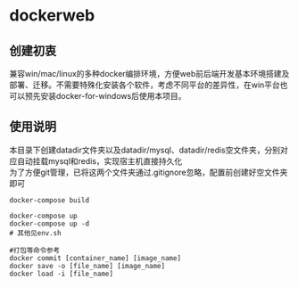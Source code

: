 # dockerweb
## 创建初衷
兼容win/mac/linux的多种docker编排环境，方便web前后端开发基本环境搭建及部署、迁移。不需要特殊化安装各个软件，考虑不同平台的差异性，在win平台也可以预先安装docker-for-windows后使用本项目。

## 使用说明
本目录下创建datadir文件夹以及datadir/mysql、datadir/redis空文件夹，分别对应自动挂载mysql和redis，实现宿主机直接持久化  
为了方便git管理，已将这两个文件夹通过.gitignore忽略，配置前创建好空文件夹即可  

```
docker-compose build

docker-compose up
docker-compose up -d
# 其他见env.sh

#打包等命令参考
docker commit [container_name] [image_name]
docker save -o [file_name] [image_name]
docker load -i [file_name]
```


